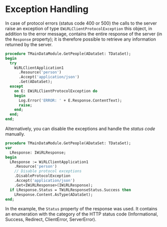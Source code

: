 # Exception Handling

In case of protocol errors (status code 400 or 500) the calls to the server raise an exception of type `EWiRLClientProtocolException` this object, in addition to the error message, contains the entire response of the server (in the `Response` property); it is therefore possible to retrieve any information returned by the server.

```pascal
procedure TMainDataModule.GetPeople(ADataSet: TDataSet);
begin
  try
    WiRLClientApplication1
      .Resource('person')
      .Accept('application/json')
      .Get(ADataSet);
  except
    on E: EWiRLClientProtocolException do
    begin
      Log.Error('ERROR: ' + E.Response.ContentText);
      raise;
    end;
  end;
end;
```

Alternatively, you can disable the exceptions and handle the *status code* manually.

```pascal
procedure TMainDataModule.GetPeople(ADataSet: TDataSet);
var
  LResponse: IWiRLResponse;
begin
  LResponse := WiRLClientApplication1
    .Resource('person')
    // Disable protocol exceptions
    .DisableProtocolException
    .Accept('application/json')
    .Get<IWiRLResponse>(IWiRLResponse);
  if LResponse.Status = TWiRLResponseStatus.Success then
    LResponse.Content.AsType(ADataSet);
end;
```

In the example, the `Status` property of the response was used. It contains an enumeration with the category of the HTTP status code (Informational, Success, Redirect, ClientError, ServerError).
